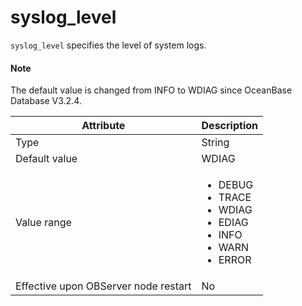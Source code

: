 # syslog_level

`syslog_level` specifies the level of system logs.

<main id="notice" type='explain'>
  <h4>Note</h4>
  <p>The default value is changed from INFO to WDIAG since OceanBase Database V3.2.4. </p>
</main>

| **Attribute** | **Description** |
| --- | --- |
| Type | String |
| Default value | WDIAG |
| Value range | <ul><li>  DEBUG </li><li> TRACE</li><li>WDIAG</li><li>EDIAG</li><li>INFO </li><li> WARN</li><li> ERROR</li></ul> |
| Effective upon OBServer node restart | No |
